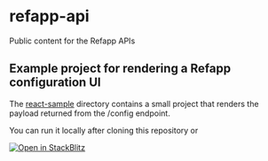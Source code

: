# refapp-api

Public content for the Refapp APIs

## Example project for rendering a Refapp configuration UI

The [react-sample](./react-sample/) directory contains a small project that renders the payload returned from the
/config endpoint.

You can run it locally after cloning this repository or 

[![Open in StackBlitz](https://developer.stackblitz.com/img/open_in_stackblitz.svg)](https://stackblitz.com/fork/github/ref-app/refapp-api/tree/main/react-sample)